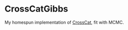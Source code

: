# CrossCatGibbs

My homespun implementation of [CrossCat](https://jmlr.org/papers/v17/11-392.html), fit with MCMC.  
